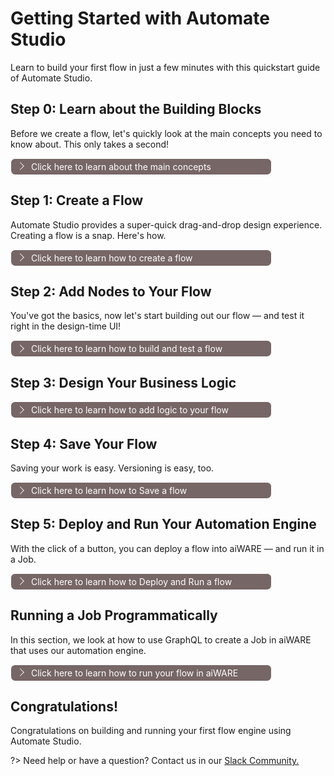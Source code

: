 # Getting Started with Automate Studio

Learn to build your first flow in just a few minutes with this quickstart guide of Automate Studio.

## Step 0: Learn about the Building Blocks

Before we create a flow, let's quickly look at the main concepts you need to know about. This only takes a second!

<div class="collapse-accordion"><ul><li>
                <input type="checkbox" id="list-item-1">
                <label for="list-item-1"><span class="expandText">Click here to learn about the main concepts</span><span class="collpaseText">Click here to close this section.</span></label>
                <ul>
                    <li>

The 4 main concepts you need to know about are:

1. **Nodes:** These are the shapes in the editor that represent discrete steps in your flow.
2. **Wires:** These are the lines that connect the nodes together.
3. **Flow:** This is an overall term for the "graph" (or node-and-wire model) that you define by dropping and connecting your nodes on the canvas.
4. **Message:** The `msg` variable is the highest level variable that is sent from one node to another at flow runtime.

> **Tip:** Hover your cursor over a node in the node palette, on the left, to learn what a given type of node does.

![node-hover](automate-0-studioNodeHover.png)

### Nodes Are Easy to Work With

&#9642; To put a node in your graph, just drag any node from the node palette to the canvas, and let go of the mouse.

&#9642; Single-click a node on the canvas to select it. When it is selected, hit the Delete or Backspace key on your keyboard to delete it. 

&#9642; Click and drag from the _output_ endpoint on the right side of a node, to the _input_ endpoint on the left side of a second node, to connect two nodes with a wire.

&#9642; Use Ctrl-Z to Undo any action.

</li>                  
</ul>
</li>          
</ul>
</div>

## Step 1: Create a Flow

Automate Studio provides a super-quick drag-and-drop design experience. Creating a flow is a snap. Here's how.

<div class="collapse-accordion"><ul><li>
                <input type="checkbox" id="list-item-2">
                <label for="list-item-2"><span class="expandText">Click here to learn how to create a flow</span><span class="collpaseText">Click here to close this section.</span></label>
                <ul>
                    <li>
                    
If you haven't already done so, create your free account at [https://developer.veritone.com/automate-studio/overview](https://developer.veritone.com).

1\. In the upper right corner of that page, click the CREATE NEW button. The **Create New Flow Engine** page will open.

![CreateNewFlowpage](Automate-1.png)

2\. You can click the SELECT A TEMPLATE button in the upper right, if you want to select a prebuilt, templated flow to edit.
Otherwise, enter a **Name** and an optional **Description** for your flow, then accept the other defaults and click the CREATE button at the bottom of the page.
After a few seconds, the Automate Studio design-time environment will open.

</li>                  
</ul>
</li>          
</ul>
</div>

## Step 2: Add Nodes to Your Flow

You've got the basics, now let's start building out our flow &mdash; and test it right in the design-time UI!

<div class="collapse-accordion"><ul><li>
                <input type="checkbox" id="list-item-3">
                <label for="list-item-3"><span class="expandText">Click here to learn how to build and test a flow</span><span class="collpaseText">Click here to close this section.</span></label>
                <ul>
                    <li>
                    
In this super-simple example, we'll create a 3-node flow that displays your user information. 

1\. From the node palette on the left, drag an **inject** node (visible under Common) onto the canvas.

2\. Also drag an **api** node (visible under aiWARE), and a **debug** node (from Common) onto the canvas. And click the _bug_ icon in the information pane, on the right, to enable the display of debug messages. Your canvas should look liker this:

![3 nodes](NodeDrop2.gif)

3\. Click and drag from the output of the first node to the input of the second node. When you let go of the mouse button, a wire will appear.

4\. Create a wire from the middle node to the **debug** node.

5\. Double-click on the middle node (the **aiWARE api** node). Notice that a detail pane opens, allowing you to edit the **api** node's contents.

6\. Delete the existing contents and Paste the following:

```graphql
query {
  me {
    name
    id
  }
}
```

> When your flow executes, this simple GraphQL query will retrieve your user info.

7\. Click the blue **DONE** button in the upper right part of the edit pane. The pane goes away.

Nice! Now your flow is ready to run.

### Test the Flow

Click once on the ballot-box square at the left edge of the first node (the node labelled "timestamp"). This runs the flow, from start to finish.

Look to see that your Debug pane (on the right) is showing details from the query. You should see something like this:

![debug message pane](Automate-debug.png)

#### What Just Happened

Automate Studio ran your flow and executed the `me` GraphQL query by submitting it to Veritone's GraphQL server.
The JSON results returned by the server got appended to your flow's `msg.payload` variable.
(Every flow has a global `msg` object that gets passed from node to node.)

</li>                  
</ul>
</li>          
</ul>
</div>

## Step 3: Design Your Business Logic

<div class="collapse-accordion"><ul><li>
                <input type="checkbox" id="list-item-3a">
                <label for="list-item-3a"><span class="expandText">Click here to learn how to add logic to your flow</span><span class="collpaseText">Click here to close this section.</span></label>
                <ul>
                    <li>
                    
Design your custom business logic to achieve the desired output. Drag and drop various node types as appropriate.
For example, you can click and drag a **function** node from the Function menu in the palette into the center of your workspace, edit its settings, and connect it to other nodes. (Double-click any node, at any time, to explore and/or edit its settings.)

?> **Tip:** Where is your data? Consider your data sources and how your logic in the flow connects one data silo to another.

### Getting Data Into Your Flow

The first node in your flow should be an **aiware-in** node. This will allow your flow to receive data POSTed to the flow's endpoint webhook via HTTP. (See Step 5 for an example of how to run a flow and push data to it.)

For test purposes, of course, you can use an Inject node to kick off your flow at design time; and this node can be wired into the flow in parallel to an aiware-in node, as shown below.

![Dual input nodes](Dual-inputs.png)

> **Note:** If you change a node's settings, be sure to click the **Done** button in the Edit pane to save your edits.

</li>                  
</ul>
</li>          
</ul>
</div>

## Step 4: Save Your Flow

Saving your work is easy. Versioning is easy, too.

<div class="collapse-accordion"><ul><li>
                <input type="checkbox" id="list-item-4">
                <label for="list-item-4"><span class="expandText">Click here to learn how to Save a flow</span><span class="collpaseText">Click here to close this section.</span></label>
                <ul>
                    <li>

Your flow will be auto-saved every few seconds. You don't have to do periodic saves to avoid losing work.

> Note that if a particular node in your flow diagram contains unsaved changes, it will appear with a small blue-filled circle above it. The circle disappears after an auto-save.

When you want to save a _particular version_ of your flow so you can find it and load it again later, use the **Save** button near the Menu icon in the upper left corner of the designer window.
Clicking **Save** causes the flow to be persisted as a numbered _Build_. A toast notification will appear at the bottom of the screen, saying that the Save was successful; then the designer will refresh.

To visit your flows at any time, use the **Menu** at the top left and select **My Flows**. A new window will open, containing a list of flows you have created.
Click the name of the flow to open that flow in the flow designer. Otherwise, click the gear icon at the far right edge of the row to open a list of Builds (for that flow) in the Flow Details page.

Notice the links at the right edge of each row in the flow details page. Click the link under **Open in Automate Studio** to open a particular build in the designer canvas. Use the link at the far right to manage the build's state manually (the link may say **Pause, Unpause, Submit,** or **Deploy**).

!> A flow cannot be deleted while it is showing as **Deployed**. You must manually **Pause** the flow first (using the link on the far rightof the row). Then a kebab menu will appear on the right side of the detail row, containing a Delete command.

![Flow Details Page](FlowDetails.png)

> **Tip:** If you ever need to re-open your flow in the canvas, you can also find it in the [Engines Overview page](https://developer.veritone.com/engines/overview); single-click any flow to open that flow's Builds page. From the Builds page, you can open any build in the Studio UI.

</li>                  
</ul>
</li>          
</ul>
</div>

## Step 5: Deploy and Run Your Automation Engine

With the click of a button, you can deploy a flow into aiWARE &mdash; and run it in a Job.

<div class="collapse-accordion"><ul><li>
                <input type="checkbox" id="list-item-5">
                <label for="list-item-5"><span class="expandText">Click here to learn how to Deploy and Run a flow</span><span class="collpaseText">Click here to close this section.</span></label>
                <ul>
                    <li>

It's easy to deploy a flow into aiWARE, without leaving the Studio UI. Just click the Deploy button in the upper left. A dialog will appear:

![Deploy and Run](DeployAndRun.png)

Accept the default settings (**Run now**) if you want to deploy your current build and run it in a Job. 

Otherwise, click the **Deploy only** radio button, if you simply want to _deploy_ the build, to make it available in aiWARE.

If you've chosen **Run now**, copy the **HTTP Endpoint** URL (using the copy-to-clipboard button), then click the **Submit** button.
After a few seconds, a toast message will appear in the lower left part of the window, saying "Job has been created." A link is provided in the toast notification so that you can go directly to the Job Details page, if desired.

![Job Created](JobCreated.png)

To test that your flow is running, you can use `curl` or Postman (or your own tool) to POST a test payload (e.g., a JSON object) to the HTTP Endpoint URL you copied above.
If the Job started successfully, you should get an HTTP 200 response to your POST. (Otherwise, you may get 404, in which case you should try again.)

> Tip: You can use an **e-mail node** at the end of your flow to send yourself a confirmation e-mail when the flow executes. You could also use **websocket** or **http-request** nodes for sending output.

</li>                  
</ul>
</li>          
</ul>
</div>

## Running a Job Programmatically

In this section, we look at how to use GraphQL to create a Job in aiWARE that uses our automation engine. 

<div class="collapse-accordion"><ul><li>
                <input type="checkbox" id="list-item-6">
                <label for="list-item-6"><span class="expandText">Click here to learn how to run your flow in aiWARE</span><span class="collpaseText">Click here to close this section.</span></label>
                <ul>
                    <li>
                    
Create the following mutation in the [Playground](https://api.veritone.com/v3/graphiql), substituting your flow's _engine ID_ (not build ID) where `"<your flow engine id!>"` appears below.
Also provide a GUID for the `endpoint` field. (You can use the last segment of the HTTP Endpoint URL shown in the Deploy dialog. The GUID should look something like `6d87fe1f-7c3c-4cd8-b680-2ac5e15ce571`.)

```graphql
mutation createYourFlowEngineJob {
  createJob(input: {
    target: {
       startDateTime:1574311000
       stopDateTime: 1574315000
    }
    ##V3 Prod Cluster
    clusterId :"rt-1cdc1d6d-a500-467a-bc46-d3c5bf3d6901"
    ##Tasks with IOFolders
    tasks: [
        {
          # "correlationTaskId": "PA_TASK_ID",
          # "dueDateTime": "0001-01-01T00:00:00Z",
          engineId: "bb544ade-461c-11ea-8604-a3b3a83f5182"
          ioFolders: [
            {
              referenceId: "PA_OUTPUT"
              mode: chunk
              type: output
            }
          ]
        }
        {
          # This is the task that is an instance of the flow engine you created in Automate Studio!
          engineId: "<your flow engine id!>"
          ioFolders: [
            {
              referenceId: "MY_INPUT"
              mode: chunk
              type: input
            }
          ]
        }
      ]
    ##Routes : A route connect a parent output folder to a child input folder
    routes: [
        {
          ## HTTP Push Adapter route
          # The endpoint MUST be a UUID, you can generate one with an online app
          endpoint: "< YOUR ENDPOINT GUID >"
          parentIoFolderReferenceId: "PA_OUTPUT"
          childIoFolderReferenceId: "MY_INPUT"
          options: {}
        }
      ]
  }) {
    id
    targetId
    clusterId
    tasks {
      records{
        id
        engineId
        payload
        taskPayload
        status
        output
        ioFolders {
          referenceId
          type
          mode
        }
      }
    }
    routes {
      parentIoFolderReferenceId
      childIoFolderReferenceId
    }
  }
}
```

When you execute this mutation, you will launch a Job that runs your flow.
You can then POST data to your engine's webhook, which will be the HHTP Endpoint shown in the Deploy and Run dialog (see graphic further above). The webhook will look something like `https://automate-controller-v3f.aws-prod-rt.veritone.com/edge/v1/proc/endpoint/6d87fe1f-7c3c-4cd8-b680-2ac5e15ce571`.

> You can POST data with the cURL program in your computer's Terminal, or you can use a GUI app like Postman or Insomnia.

```cURL
curl -H "Content-type: application/json" -d '{ "edgePayload":
  {
  "tdoId":"<File ID from your org>",
  "sendTo":"<your email>",
  "firstName":"<your firstname>"
  }
}' 'https://controller-v3f.aws-prod-rt.veritone.com/edge/v1/proc/endpoint/{Your Endpoint GUID here!}'
```

</li>                  
</ul>
</li>          
</ul>
</div>

## Congratulations!

Congratulations on building and running your first flow engine using Automate Studio.

?> Need help or have a question? Contact us in our [Slack Community.](http://veritonedev.slack.com/)

<style>
label {
        color: #fff;
    }
    
    .markdown-section code {
        border-radius: 2px;
        color: #322;
        font-size: .8rem;
        margin: 0 2px;
        padding: 3px 5px;
        white-space: pre-wrap;
    }
    
    .collapse-accordion { width:83%; }

    .collapse-accordion ul {
        list-style: none;
        margin: 0;
        padding: 0;
    }

    .collapse-accordion label {
        display: block;
        cursor: pointer;
        padding: 4px 32px;
        border: 1px solid #fff;
        border-radius: 7px;
        border-bottom: none;
        background-color: #766;
        position: relative;
    }

    .collapse-accordion label:hover {
        background: #999;
    }

    .collapse-accordion label:after {
        content: "";
        position: absolute;
        width: 8px;
        height: 8px;
        text-indent: -9999px;
        border-top: 1px solid #f2f2f2;
        border-left: 1px solid #f2f2f2;
        -webkit-transition: all .3s ease-in-out;
        transition: all .3s ease-in-out;
        text-decoration: none;
        color: transparent;
        -webkit-user-select: none;
        -moz-user-select: none;
        -ms-user-select: none;
        user-select: none;
        transform: rotate(135deg);
        left: 10px;
        top: 50%;
        margin-top: -5px;
    }

    .collapse-accordion input[type="checkbox"]:checked+label:after {
        transform: rotate(-135deg);
        top: 20px;
    }

    .collapse-accordion input[type="radio"]:checked+label:after {
        transform: rotate(-135deg);
        top: 20px;
    }

    .collapse-accordion label.last {
        border-bottom: 1px solid #fff;
    }

    .collapse-accordion ul ul li {
        padding: 10px;
        
    }


    .collapse-accordion input[type="checkBox"] {
        position: absolute;
        left: -9999px;
    }
    
    .collapse-accordion input[type="radio"] {
        position: absolute;
        left: -9999px;
    }

    .collapse-accordion input[type="checkBox"]~ul {
        height: 0;
        transform: scaleY(0);
      transition: transform .2s ease-out;
    }
    
    .collapse-accordion input[type="radio"]~ul {
        height: 0;
        transform: scaleY(0);
        transition: transform .5s ease-out;
    }

    .collapse-accordion input[type="checkBox"]:checked~ul {
        height: 100%;
        transform-origin: top;
        transition: transform .5s ease-out;
        transform: scaleY(1);
    }

   .collapse-accordion input[type="radio"]:checked~ul {
        height: 100%;
        transform-origin: top;
        transition: transform .2s ease-out;
        transform: scaleY(1);
    }

    .collapse-accordion input[type="checkBox"]:checked+label {
        background:#bda0a0;
        border-bottom: 1px solid #fff;
    }

    .collapse-accordion input[type="radio"]:checked+label {
        background: red;
        border-bottom: 1px solid #fff;
    }

    .collapse-accordion input[type="checkbox"]:checked+label .collpaseText {
        display: block;
    }

   .collapse-accordion input[type="radio"]:checked+label .collpaseText {
        display: block;
    }

    .collapse-accordion input[type="checkbox"]:checked+label .expandText {
        display: none;
    }

.collapse-accordion input[type="radio"]:checked+label .expandText {
        display: none;
    }

    .collpaseText {
        display: none;
    }

.info {
  margin-top: 50px;
color: #000;
  font-size: 24px;
}
.info span {
  color: red;
}
</style>